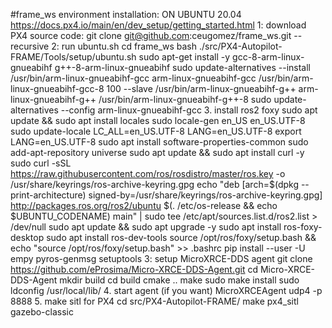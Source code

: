 #frame_ws
environment installation: ON UBUNTU 20.04
https://docs.px4.io/main/en/dev_setup/getting_started.html
1: download PX4 source code:
git clone git@github.com:ceugomez/frame_ws.git --recursive
2: run ubuntu.sh 
cd frame_ws
bash ./src/PX4-Autopilot-FRAME/Tools/setup/ubuntu.sh
sudo apt-get install -y gcc-8-arm-linux-gnueabihf g++-8-arm-linux-gnueabihf
sudo update-alternatives --install /usr/bin/arm-linux-gnueabihf-gcc arm-linux-gnueabihf-gcc /usr/bin/arm-linux-gnueabihf-gcc-8 100 --slave /usr/bin/arm-linux-gnueabihf-g++ arm-linux-gnueabihf-g++ /usr/bin/arm-linux-gnueabihf-g++-8
sudo update-alternatives --config arm-linux-gnueabihf-gcc
3. install ros2 foxy
sudo apt update && sudo apt install locales
sudo locale-gen en_US en_US.UTF-8
sudo update-locale LC_ALL=en_US.UTF-8 LANG=en_US.UTF-8
export LANG=en_US.UTF-8
sudo apt install software-properties-common
sudo add-apt-repository universe
sudo apt update && sudo apt install curl -y
sudo curl -sSL https://raw.githubusercontent.com/ros/rosdistro/master/ros.key -o /usr/share/keyrings/ros-archive-keyring.gpg
echo "deb [arch=$(dpkg --print-architecture) signed-by=/usr/share/keyrings/ros-archive-keyring.gpg] http://packages.ros.org/ros2/ubuntu $(. /etc/os-release && echo $UBUNTU_CODENAME) main" | sudo tee /etc/apt/sources.list.d/ros2.list > /dev/null
sudo apt update && sudo apt upgrade -y
sudo apt install ros-foxy-desktop
sudo apt install ros-dev-tools
source /opt/ros/foxy/setup.bash && echo "source /opt/ros/foxy/setup.bash" >> .bashrc
pip install --user -U empy pyros-genmsg setuptools
3: setup MicroXRCE-DDS agent
git clone https://github.com/eProsima/Micro-XRCE-DDS-Agent.git
cd Micro-XRCE-DDS-Agent
mkdir build
cd build
cmake ..
make
sudo make install
sudo ldconfig /usr/local/lib/
4. start agent (if you want)
MicroXRCEAgent udp4 -p 8888
5. make sitl for PX4
cd src/PX4-Autopilot-FRAME/
make px4_sitl gazebo-classic

